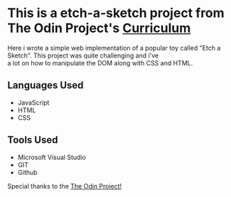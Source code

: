 <h1>This is a etch-a-sketch project from The Odin Project's <a href = href="https://github.com/bilguun-ocean" target="_blank" >Curriculum </a></h1>

<p>Here i wrote a simple web implementation of a popular toy called "Etch a Sketch". This project was quite challenging and i've </br>
a lot on how to manipulate the DOM along with CSS and HTML.

<h2>Languages Used</h2>
<ul>
  <li>JavaScript</li>
  <li>HTML</li>
  <li>CSS</li>
</ul>

<h2>Tools Used</h2>
<ul>
  <li>Microsoft Visual Studio</li>
  <li>GIT</li>
  <li>Github</li>
</ul>

<p>Special thanks to the <a href = "https://www.theodinproject.com" target = "_blank">The Odin Project!</p>
